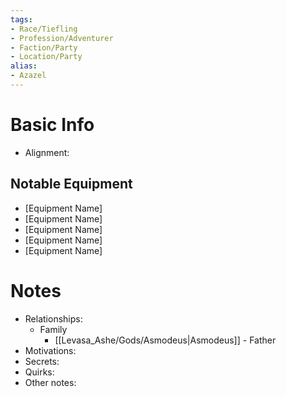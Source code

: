 ```yaml
---
tags:
- Race/Tiefling
- Profession/Adventurer
- Faction/Party
- Location/Party
alias:
- Azazel
---
```


# Basic Info
- Alignment: 


## Notable Equipment
- [Equipment Name]
- [Equipment Name]
- [Equipment Name]
- [Equipment Name]
- [Equipment Name]

# Notes
- Relationships: 
	- Family
		- [[Levasa_Ashe/Gods/Asmodeus|Asmodeus]] - Father
- Motivations: 
- Secrets: 
- Quirks: 
- Other notes: 


